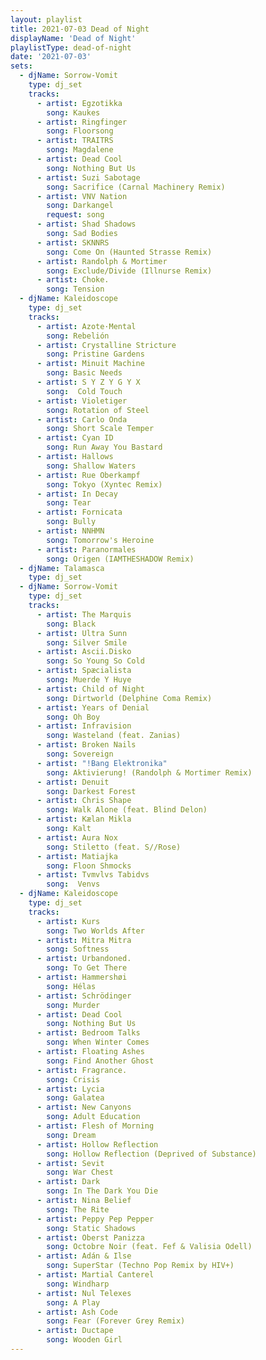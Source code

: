 ```yaml
---
layout: playlist
title: 2021-07-03 Dead of Night
displayName: 'Dead of Night'
playlistType: dead-of-night
date: '2021-07-03'
sets:                  
  - djName: Sorrow-Vomit
    type: dj_set    
    tracks:
      - artist: Egzotikka
        song: Kaukes
      - artist: Ringfinger
        song: Floorsong
      - artist: TRAITRS
        song: Magdalene
      - artist: Dead Cool
        song: Nothing But Us
      - artist: Suzi Sabotage
        song: Sacrifice (Carnal Machinery Remix)
      - artist: VNV Nation
        song: Darkangel
        request: song
      - artist: Shad Shadows
        song: Sad Bodies
      - artist: SKNNRS
        song: Come On (Haunted Strasse Remix)     
      - artist: Randolph & Mortimer
        song: Exclude/Divide (Illnurse Remix)  
      - artist: Choke.
        song: Tension
  - djName: Kaleidoscope
    type: dj_set
    tracks:
      - artist: Azote·Mental
        song: Rebelión
      - artist: Crystalline Stricture
        song: Pristine Gardens
      - artist: Minuit Machine
        song: Basic Needs
      - artist: S Y Z Y G Y X
        song:  Cold Touch
      - artist: Violetiger
        song: Rotation of Steel
      - artist: Carlo Onda
        song: Short Scale Temper
      - artist: Cyan ID
        song: Run Away You Bastard
      - artist: Hallows
        song: Shallow Waters
      - artist: Rue Oberkampf
        song: Tokyo (Xyntec Remix)
      - artist: In Decay
        song: Tear
      - artist: Fornicata
        song: Bully
      - artist: NNHMN
        song: Tomorrow's Heroine
      - artist: Paranormales
        song: Origen (IAMTHESHADOW Remix)     
  - djName: Talamasca
    type: dj_set     
  - djName: Sorrow-Vomit
    type: dj_set
    tracks:
      - artist: The Marquis
        song: Black
      - artist: Ultra Sunn
        song: Silver Smile
      - artist: Ascii.Disko
        song: So Young So Cold
      - artist: Spæcialista
        song: Muerde Y Huye
      - artist: Child of Night
        song: Dirtworld (Delphine Coma Remix)
      - artist: Years of Denial
        song: Oh Boy
      - artist: Infravision
        song: Wasteland (feat. Zanias)
      - artist: Broken Nails
        song: Sovereign
      - artist: "!Bang Elektronika"
        song: Aktivierung! (Randolph & Mortimer Remix)
      - artist: Denuit
        song: Darkest Forest
      - artist: Chris Shape
        song: Walk Alone (feat. Blind Delon)
      - artist: Kælan Mikla
        song: Kalt
      - artist: Aura Nox
        song: Stiletto (feat. S//Rose)
      - artist: Matiajka
        song: Floon Shmocks
      - artist: Tvmvlvs Tabidvs
        song:  Venvs     
  - djName: Kaleidoscope
    type: dj_set
    tracks:
      - artist: Kurs
        song: Two Worlds After
      - artist: Mitra Mitra
        song: Softness
      - artist: Urbandoned.
        song: To Get There
      - artist: Hammershøi
        song: Hélas
      - artist: Schrödinger
        song: Murder
      - artist: Dead Cool
        song: Nothing But Us
      - artist: Bedroom Talks
        song: When Winter Comes
      - artist: Floating Ashes
        song: Find Another Ghost
      - artist: Fragrance.
        song: Crisis
      - artist: Lycia
        song: Galatea
      - artist: New Canyons
        song: Adult Education
      - artist: Flesh of Morning
        song: Dream
      - artist: Hollow Reflection
        song: Hollow Reflection (Deprived of Substance)
      - artist: Sevit
        song: War Chest
      - artist: Dark
        song: In The Dark You Die
      - artist: Nina Belief
        song: The Rite
      - artist: Peppy Pep Pepper
        song: Static Shadows
      - artist: Oberst Panizza
        song: Octobre Noir (feat. Fef & Valisia Odell)
      - artist: Adán & Ilse
        song: SuperStar (Techno Pop Remix by HIV+)
      - artist: Martial Canterel
        song: Windharp
      - artist: Nul Telexes
        song: A Play
      - artist: Ash Code
        song: Fear (Forever Grey Remix)
      - artist: Ductape
        song: Wooden Girl
---
```

